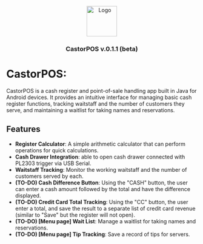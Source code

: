<br />
<div align="center">
  <a href="https://github.com/Castor-Digital/CastorPOS">
    <img src="https://avatars.githubusercontent.com/u/74327253?s=96&v=4" alt="Logo" width="80" height="80">
  </a>
  <h3 align="center">CastorPOS v.0.1.1 (beta)</h3>
</div>

# CastorPOS: 

CastorPOS is a cash register and point-of-sale handling app built in Java for Android devices. It provides an intuitive interface for managing basic cash register functions, tracking waitstaff and the number of customers they serve, and maintaining a waitlist for taking names and reservations.

## Features

- **Register Calculator**: A simple arithmetic calculator that can perform operations for quick calculations.
- **Cash Drawer Integration**: able to open cash drawer connected with PL2303 trigger via USB Serial. 
- **Waitstaff Tracking**: Monitor the working waitstaff and the number of customers served by each.
- **(TO-DO) Cash Difference Button**: Using the "CASH" button, the user can enter a cash amount followed by the total and have the difference displayed.
- **(TO-DO) Credit Card Total Tracking**: Using the "CC" button, the user enter a total, and save the result to a separate list of credit card revenue (similar to "Save" but the register will not open).
- **(TO-DO) [Menu page] Wait List**: Manage a waitlist for taking names and reservations.
- **(TO-DO) [Menu page] Tip Tracking**: Save a record of tips for servers.
